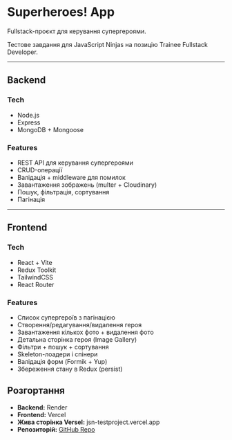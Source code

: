 # Superheroes! App  
Fullstack-проєкт для керування супергероями.

Тестове завдання для JavaScript Ninjas на позицію Trainee Fullstack Developer.

---

## Backend  

### Tech  
- Node.js  
- Express  
- MongoDB + Mongoose  

### Features  
- REST API для керування супергероями
- CRUD-операції 
- Валідація + middleware для помилок  
- Завантаження зображень (multer + Cloudinary)  
- Пошук, фільтрація, сортування  
- Пагінація  

---

## Frontend  

### Tech  
- React + Vite  
- Redux Toolkit  
- TailwindCSS  
- React Router  

### Features  
- Список супергероїв з пагінацією  
- Створення/редагування/видалення героя  
- Завантаження кількох фото + видалення фото  
- Детальна сторінка героя (Image Gallery)  
- Фільтри + пошук + сортування  
- Skeleton-лоадери і спінери  
- Валідація форм (Formik + Yup)  
- Збереження стану в Redux (persist)  

## Розгортання
- **Backend:** Render  
- **Frontend:** Vercel  
- **Жива сторінка Versel:** jsn-testproject.vercel.app
- **Репозиторій:** [GitHub Repo](https://github.com/meloncholic-san/jsn_testproject)  
